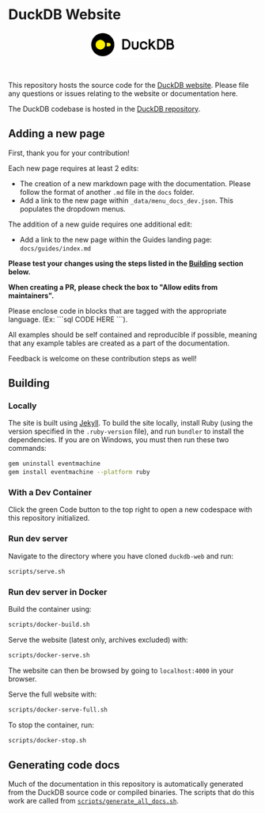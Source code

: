 # DuckDB Website

<div align="center">
  <img src="./images/duckdb_logo_dl.svg" height="50">
</div>
<p>&nbsp;</p>

This repository hosts the source code for the [DuckDB website](https://www.duckdb.org). Please file any questions or issues relating to the website or documentation here.

The DuckDB codebase is hosted in the [DuckDB repository](https://github.com/duckdb/duckdb).

## Adding a new page

First, thank you for your contribution!

Each new page requires at least 2 edits:
* The creation of a new markdown page with the documentation. Please follow the format of another `.md` file in the `docs` folder.
* Add a link to the new page within `_data/menu_docs_dev.json`. This populates the dropdown menus.

The addition of a new guide requires one additional edit:
* Add a link to the new page within the Guides landing page: `docs/guides/index.md`

**Please test your changes using the steps listed in the [Building](#Building) section below.**

**When creating a PR, please check the box to "Allow edits from maintainers".**

Please enclose code in blocks that are tagged with the appropriate language. (Ex: \`\`\`sql CODE HERE \`\`\`). 

All examples should be self contained and reproducible if possible, meaning that any example tables are created as a part of the documentation.

Feedback is welcome on these contribution steps as well!

## Building

### Locally

The site is built using [Jekyll](https://jekyllrb.com/). To build the site locally, install Ruby (using the version specified in the `.ruby-version` file), and run `bundler` to install the dependencies. If you are on Windows, you must then run these two commands:

```bash
gem uninstall eventmachine
gem install eventmachine --platform ruby
```

### With a Dev Container

Click the green Code button to the top right to open a new codespace with this repository initialized.

### Run dev server

Navigate to the directory where you have cloned `duckdb-web` and run:

```bash
scripts/serve.sh
```

### Run dev server in Docker

Build the container using:

```sh
scripts/docker-build.sh
```

Serve the website (latest only, archives excluded) with:

```sh
scripts/docker-serve.sh
```

The website can then be browsed by going to `localhost:4000` in your browser.

Serve the full website with:

```sh
scripts/docker-serve-full.sh
```

To stop the container, run:

```sh
scripts/docker-stop.sh
```

## Generating code docs

Much of the documentation in this repository is automatically generated from the DuckDB source code or compiled binaries. The scripts that do this work are called from [`scripts/generate_all_docs.sh`](scripts/generate_all_docs.sh).
